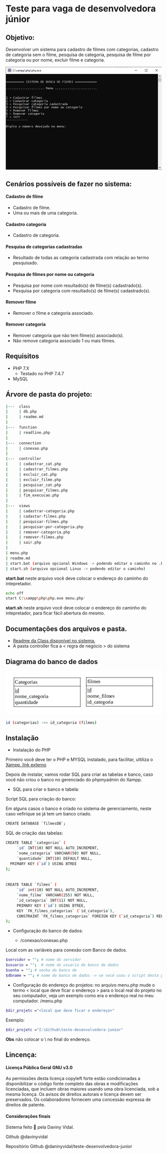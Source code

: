 # Teste para vaga de desenvolvedora júnior

## Objetivo:
Desenvolver um sistema para cadastro de filmes com categorias, cadastro de categoria sem  o filme, pesquisa de categoria, pesquisa de filme por categoria ou por nome, excluir filme e categoria.


![Diagrama do banco de dados](./printscreen.png)

## Cenários possíveis de fazer no sistema:

#### Cadastro de filme


* Cadastro de filme.
* Uma ou mais de uma categoria.


#### Cadastro categoria


* Cadastro de categoria.

#### Pesquisa de categorias cadastradas


* Resultado de todas as categoria cadastrada com relação ao termo pesquisado.


#### Pesquisa de filmes por nome ou categoria


* Pesquisa por nome com resultado(s) de filme(s) cadastrado(s).
* Pesquisa por categoria com resultado(s) de filme(s) cadastrado(s).


#### Remover filme


* Remover o filme e categoria associado.


#### Remover categoria

* Remover categoria que não tem filme(s) associado(s).
* Não remove categoria associado 1 ou mais filmes.


## Requisitos

* PHP 7.X
  * Testado no PHP 7.4.7
* MySQL

## Árvore de pasta do projeto:

```bash
|---  class
|     | db.php
|     | readme.md
|
|---  function
|     | readline.php
|
|---  connection
|     | conexao.php
|
|---  controller
|     | cadastrar_cat.php
|     | cadastrar_filmes.php
|     | excluir_cat.php
|     | excluir_filme.php
|     | pesquisar_cat.php
|     | pesquisar_filmes.php
|     | fim_execucao.php
|
|---  views
|     | cadastrar-categoria.php
|     | cadastar-filmes.php
|     | pesquisar-filmes.php
|     | pesquisar-por-categoria.php
|     | remover-categoria.php
|     | remover-filmes.php
|     | sair.php
| 
| menu.php
| readme.md
| start.bat (arquivo opcional Windows -> podendo editar o caminho no .bat)
| start.sh (arquivo opcional Linux -> podendo editar o caminho)

```
__start.bat__ neste arquivo você deve colocar o endereço do caminho do intepretador.

```bash
echo off
start C:\xampp\php\php.exe menu.php'
```
__start.sh__ neste arquivo você deve colocar o endereço do caminho do intepretador, para ficar fácil abertura do mesmo.



## Documentações dos arquivos e pasta.

- [Readme da Class disponível no sistema.](https://github.com/davinyvidal/teste-desenvolvedora-junior/blob/master/class/readme.md)
- A pasta controller fica a < regra de negócio > do sistema

## Diagrama do banco de dados

![Diagrama do banco de dados](./db.png)

```bash
id (categorias) ->> id_categoria (filmes)
```

## Instalação 

- Instalação do PHP

Primeiro você deve ter o PHP e MYSQL instalado, para facilitar, ultiliza o [Xampp, link externo](https://www.apachefriends.org/download.html)

Depois de instalar, vamos rodar SQL para criar as tabelas e banco, caso você não criou o banco no gerenciado do phpmyadmin do Xampp.

- SQL para criar o banco e tabela:

Script SQL para criação do banco:

Em alguns casos o banco é criado no sistema de gerenciamento, neste caso vefirique se já tem um banco criado.

```bash
CREATE DATABASE `filmesDB`;

```

SQL de criação das tabelas:

```bash
CREATE TABLE `categorias` (
 	 `id` INT(10) NOT NULL AUTO_INCREMENT,
 	 `nome_categoria` VARCHAR(50) NOT NULL,
 	 `quantidade` INT(10) DEFAULT NULL,
  PRIMARY KEY (`id`) USING BTREE
);


CREATE TABLE `filmes` (
 	 `id` int(10) NOT NULL AUTO_INCREMENT,
 	 `nome_filme` VARCHAR(255) NOT NULL,
 	 `id_categoria` INT(11) NOT NULL,
 	 PRIMARY KEY (`id`) USING BTREE,
	 KEY `FK_filmes_categorias` (`id_categoria`),
 	 CONSTRAINT `FK_filmes_categorias` FOREIGN KEY (`id_categoria`) REFERENCES `categorias` (`id`) ON UPDATE CASCADE
);
```

- Configuração do banco de dados:

  - /conexao/conexao.php

Local com as variáveis para conexão com Banco de dados.
```bash
$servidor = ""; # nome do servidor
$usuario = "";  # nome do usuario do banco de dados
$senha = ""; # senha do banco de 
$dbname = ""; # nome do banco de dados -> se você usou o script desta página o banco é filmesDB.

```
- Configuração do endereço do projetos:
 no arquivo menu.php mude o termo < local que deve ficar o endereço > para o local real do projeto no seu computador, veja um exemplo como era o endereço real no meu computador.
/menu.php

```bash
$dir_projetc ="<local que deve ficar o endereço>"
```

Exemplo:
```bash
$dir_projetc ="I:\Github\teste-desenvolvedora-junior"
```
__Obs__ não colocar o \ no final do endereço.

## Lincença:

#### Licença Pública Geral GNU v3.0
As permissões desta licença copyleft forte estão condicionadas a disponibilizar o código fonte completo das obras e modificações licenciadas, que incluem obras maiores usando uma obra licenciada, sob a mesma licença. Os avisos de direitos autorais e licença devem ser preservados. Os colaboradores fornecem uma concessão expressa de direitos de patente.

#### Considerações finais
Sistema feito 💜 pela Daviny Vidal.

Github @davinyvidal

Repositório Github @daninyvidal/teste-desenvolvedora-junior